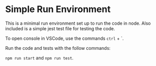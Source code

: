 # Simple Run Environment

This is a minimal run environment set up to run the code in node.  Also included is a simple jest test file for testing the code.

To open console in VSCode, use the commands `ctrl` + `.

Run the code and tests with the follow commands:

`npm run start` and `npm run test`.
